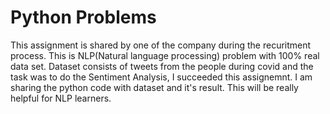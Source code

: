 # Python Problems
This assignment is shared by one of the company during the recuritment process. This is NLP(Natural language processing) problem with 100% real data set.
Dataset consists of tweets from the people during covid and the task was to do the Sentiment Analysis, I succeeded this assignemnt.
I am sharing the python code with dataset and it's result. This will be really helpful for NLP learners.
